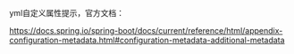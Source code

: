yml自定义属性提示，官方文档：

https://docs.spring.io/spring-boot/docs/current/reference/html/appendix-configuration-metadata.html#configuration-metadata-additional-metadata
